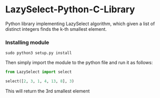# LazySelect-Python-C-Library
Python library implementing LazySelect algorithm, which given a list of distinct integers finds the k-th smallest element.

### Installing module
```
sudo python3 setup.py install
```

Then simply import the module to the python file and run it as follows:
```python
from LazySelect import select

select([2, 3, 1, 4, 13, 8], 3)
```

This will return the 3rd smallest element
